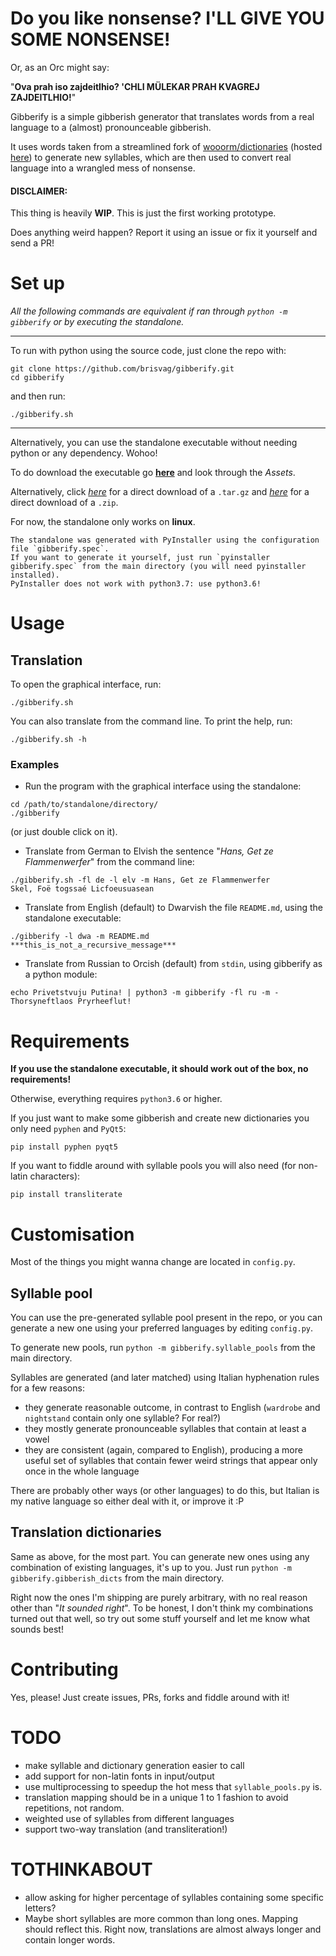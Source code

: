 # Do you like nonsense? I'LL GIVE YOU SOME NONSENSE!

Or, as an Orc might say:

"**Ova prah iso zajdeitlhio? 'CHLI MÜLEKAR PRAH KVAGREJ ZAJDEITLHIO!**"

Gibberify is a simple gibberish generator that translates words from a real language to a (almost) pronounceable gibberish.

It uses words taken from a streamlined fork of
[wooorm/dictionaries](https://github.com/wooorm/dictionaries/tree/master/dictionaries)
(hosted [here](https://github.com/brisvag/dictionaries)) to generate new syllables, 
which are then used to convert real language into a wrangled mess of nonsense.


#### DISCLAIMER:

This thing is heavily **WIP**. This is just the first working prototype.

Does anything weird happen? Report it using an issue or fix it yourself and send a PR!

# Set up

*All the following commands are equivalent if ran through `python -m gibberify` or by executing the standalone.*

---

To run with python using the source code, just clone the repo with:
```
git clone https://github.com/brisvag/gibberify.git
cd gibberify
``` 
and then run:
```
./gibberify.sh
```

---

Alternatively, you can use the standalone executable without needing python or any dependency. Wohoo!

To do download the executable go [**here**](https://github.com/brisvag/gibberify/releases/latest) and look through the *Assets*.

Alternatively, click [*here*](https://github.com/brisvag/gibberify/releases/latest/gibberify.tar.gz) for a direct download of a `.tar.gz` and [*here*](https://github.com/brisvag/gibberify/releases/latest/gibberify.zip) for a direct download of a `.zip`.

For now, the standalone only works on **linux**.

    The standalone was generated with PyInstaller using the configuration file `gibberify.spec`.
    If you want to generate it yourself, just run `pyinstaller gibberify.spec` from the main directory (you will need pyinstaller installed).
    PyInstaller does not work with python3.7: use python3.6!

# Usage

## Translation

To open the graphical interface, run:
```
./gibberify.sh
```

You can also translate from the command line. To print the help, run:
```
./gibberify.sh -h
```

### Examples

- Run the program with the graphical interface using the standalone:
```
cd /path/to/standalone/directory/
./gibberify
```
(or just double click on it).

- Translate from German to Elvish the sentence "*Hans, Get ze Flammenwerfer*" from the command line:
```
./gibberify.sh -fl de -l elv -m Hans, Get ze Flammenwerfer
Skel, Foë togssaé Licfoeusuasean
```

- Translate from English (default) to Dwarvish the file `README.md`, using the standalone executable:
```
./gibberify -l dwa -m README.md
***this_is_not_a_recursive_message***
```

- Translate from Russian to Orcish (default) from `stdin`, using gibberify as a python module:
```
echo Privetstvuju Putina! | python3 -m gibberify -fl ru -m -
Thorsyneftlaos Pryrheeflut!
```

# Requirements

**If you use the standalone executable, it should work out of the box, no requirements!**

Otherwise, everything requires `python3.6` or higher.

If you just want to make some gibberish and create new dictionaries you only need `pyphen` and `PyQt5`:
```
pip install pyphen pyqt5
```

If you want to fiddle around with syllable pools you will also need (for non-latin characters):
```
pip install transliterate
```

# Customisation

Most of the things you might wanna change are located in `config.py`.

## Syllable pool

You can use the pre-generated syllable pool present in the repo, or you can generate a new one using your preferred languages by editing `config.py`.

To generate new pools, run `python -m gibberify.syllable_pools` from the main directory.

Syllables are generated (and later matched) using Italian hyphenation rules for a few reasons:
- they generate reasonable outcome, in contrast to English (`wardrobe` and `nightstand` contain only one syllable? For real?)
- they mostly generate pronounceable syllables that contain at least a vowel
- they are consistent (again, compared to English), producing a more useful set of syllables that contain fewer weird strings that appear only once in the whole language

There are probably other ways (or other languages) to do this, but Italian is my native language so either deal with it, or improve it :P

## Translation dictionaries

Same as above, for the most part. You can generate new ones using any combination of existing languages, it's up to you. Just run `python -m gibberify.gibberish_dicts` from the main directory.

Right now the ones I'm shipping are purely arbitrary, with no real reason other than "*It sounded right*".
To be honest, I don't think my combinations turned out that well, so try out some stuff yourself and let me know what sounds best!

# Contributing

Yes, please! Just create issues, PRs, forks and fiddle around with it!

# TODO

- make syllable and dictionary generation easier to call
- add support for non-latin fonts in input/output
- use multiprocessing to speedup the hot mess that `syllable_pools.py` is.
- translation mapping should be in a unique 1 to 1 fashion to avoid repetitions, not random.
- weighted use of syllables from different languages
- support two-way translation (and transliteration!)

# TOTHINKABOUT
- allow asking for higher percentage of syllables containing some specific letters?
- Maybe short syllables are more common than long ones. Mapping should reflect this. Right now, translations are almost always longer and contain longer words.
